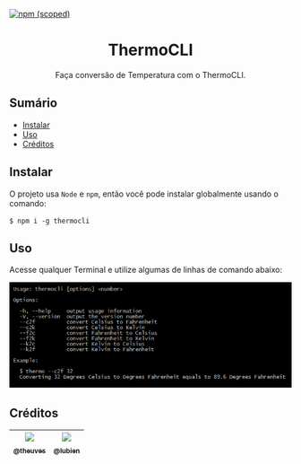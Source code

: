 [![npm (scoped)](https://img.shields.io/npm/v/thermocli.svg)](https://www.npmjs.com/package/thermocli)

<h1 align="center">ThermoCLI</h1>

<p align="center">
  Faça conversão de Temperatura com o ThermoCLI.
</p>

## Sumário
-   [Instalar](#Instalar)
-   [Uso](#Uso)
-   [Créditos](#Créditos)

## Instalar

O projeto usa `Node` e `npm`, então você pode instalar globalmente usando o comando:
```shell
$ npm i -g thermocli
```

## Uso

Acesse qualquer Terminal e utilize algumas de linhas de comando abaixo:

![Usage](https://github.com/gkal19/ThermoCLI/blob/master/assets/usage.png "Usage")

## Créditos

| [<img src="https://avatars1.githubusercontent.com/u/10136242?v=3&s=115"><br><sub>@theuves</sub>](https://github.com/theuves) | [<img src="https://avatars1.githubusercontent.com/u/9121359?v=3&s=115"><br><sub>@lubien</sub>](https://github.com/lubien) |
|:-:|:-:|
